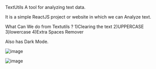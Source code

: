 TextUtils
A tool for analyzing text data.

It is a simple ReactJS project or website in which we can Analyze text.

What Can We do from Textutils ?
1)Clearing the text
2)UPPERCASE
3)lowercase
4)Extra Spaces Remover

Also has Dark Mode.

![image](https://user-images.githubusercontent.com/95167331/214829242-1c2af683-63c1-450a-be88-36c8c579f008.png)

![image](https://user-images.githubusercontent.com/95167331/214829320-2577416d-10a6-43de-86a9-4de69b522598.png)
